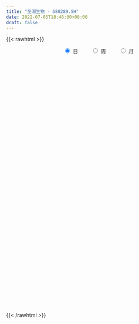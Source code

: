 ```yaml
---
title: "圣湘生物 - 688289.SH"
date: 2022-07-05T18:48:00+08:00
draft: false
---
```

{{< rawhtml >}}
    <div style="text-align: center">
        <label style="padding: 1rem;"><input style="margin-right: .5rem" type="radio" name="period" value="D" checked onclick="period_change(this)">日</label>
        <label style="padding: 1rem;"><input style="margin-right: .5rem" type="radio" name="period" value="W" onclick="period_change(this)">周</label>
        <label style="padding: 1rem;"><input style="margin-right: .5rem" type="radio" name="period" value="M" onclick="period_change(this)">月</label>
    </div>
    <div id="chart" style="height: 700px;"></div> 
    <script type="text/javascript">
        const D_v = [225724.4,94129.26,57287.73,55006.2,73003.97,42519.12,48592.56,38679.37,30842.25,28537.28,24223.31,23454.52,20430.83,22019.61,52138.78,39306.89,26513.21,45855.79,44947.56,46309.34,38623.97,20569.66,20504.85,24622.9,34333.77,58671.58,51885.46,42035.5,30113.87,21434.36,40125.89,25367.24,24656.21,18772.68,24647.01,18487.97,21815.89,27643.23,42629.71,36012.25,20951.59,15571.18,13513.9,22901.21,29696.16,24961.51,28826.15,19597.23,10762.55,13111.79,8252.48,13823.14,7868.57,12688.41,10743.99,22097.41,13078.75,12818.84,7207.18,6660.97,8065.56,7345.1,8040.58,11575.54,11087.4,15460.73,9885.08,11465.15,13437.09,27554.6,15259.23,11740.9,12793.83,14286.0,15026.55,18390.39,30363.65,18766.02,11157.02,10550.33,15987.18,13866.94,10943.31,15552.66,14548.46,29866.36,33705.39,24821.05,18268.91,23358.93,18045.84,16218.94,13799.09,18711.34,8568.02,29007.88,16095.32,28765.93,55955.96,45449.46,29794.3,20514.23,26450.7,18590.49,11933.33,22356.9,20722.18,11798.88,9165.84,10413.98,8224.73,15245.67,20736.4,15423.34,14002.84,7728.24,11692.65,10135.28,21119.36,22413.46,11172.19,9491.91,11809.82,7419.95,8372.71,9265.31,6651.4,6453.23,5013.67,7696.75,4713.85,5460.92,12169.96,8749.7,5629.7,11265.62,5075.83,3371.08,4338.66,7547.52,13379.93,5159.23,16053.15,6979.3,7047.24,5303.1,8179.82,4432.4,9102.66,11482.88,7375.82,23858.81,25699.41,17752.25,17166.9,12356.25,10021.99,16351.05,43904.64,29848.23,16067.36,19495.33,15255.82,16658.38,14515.11,8894.11,8461.68,7983.44,16612.92,9825.18,10961.41,10426.17,5701.5,8198.07,5869.0,8822.86,6431.68,7848.55,10624.72,7714.96,18732.53,11251.04,9652.94,7199.01,7584.19,10333.89,8016.14,5843.35,6014.31,9136.01,6864.42,4915.27,8266.41,6038.01,9655.11,11462.3,9045.89,6848.05,15979.57,8290.3,9357.93,8302.63,8344.32,8348.07,4580.39,5500.16,4316.45,6797.16,5197.63,4685.14,10076.55,7596.33,7452.19,7940.28,6276.71,4876.15,4068.47,5910.61,8446.93,6362.27,6695.1,13570.77,8453.06,20708.96,19817.8,22281.64,12702.97,11503.71,8940.71,5309.71,6865.25,5786.4,6689.75,5597.97,4279.93,7185.54,3137.51,8410.32,4589.04,5760.58,5603.0,5924.15,6690.17,10817.1,18951.25,14384.67,11017.72,13511.67,11858.27,9079.19,14049.79,12324.64,14203.77,17070.92,35051.43,22982.59,17086.85,20314.19,16617.48,11642.96,12949.18,10607.38,10757.4,10985.33,11396.91,13056.32,14016.19,18023.79,11485.54,12687.74,6766.16,7264.33,8034.4,13117.85,6764.24,12356.98,21080.08,10098.34,18047.94,20954.28,11616.58,14980.28,14973.18,20335.28,45387.97,22196.17,20173.58,28626.85,9574.27,14329.25,16439.52,10732.14,31388.39,19109.08,12615.57,17617.63,10382.29,9565.02,22705.31,19006.83,49993.5,42125.29,111935.41,57777.06,34912.36,26804.74,19285.81,30229.26,19749.12,23235.52,40922.8,80788.53,47322.63,105237.4,52534.7,47014.61,31628.55,62146.02,40748.68,22974.32,30099.07,26406.48,39135.02,27500.16,27772.12,33114.59,40570.47,38349.54,80486.89,44153.11,111714.64,139185.47,162632.51,167457.05,136587.81,182056.96,147080.75,142349.71,73554.26,69908.52,81558.51,35294.99,47191.02,26791.53,31361.91,26202.87,42310.05,36491.0,26800.29,22845.4,42541.19,19051.93,20731.19,33341.6,23472.8,27702.75,25715.25,23956.69,20988.06,42899.83,43469.64,44558.0,33693.46,35976.08,39878.3,38156.88,34095.19,44213.83,36250.5,45393.87,115807.73,111483.08,62996.19,59870.08,55040.23,48026.98,53808.37,47951.45,33220.79,35721.0,36533.7,28340.87,57087.28,37023.48,36590.89,23836.66,41621.2,24951.41,41064.36,28891.69,27490.25,17467.69,60049.14,35474.1,31414.59,39437.29,26784.21,51840.52,35234.32,37799.85,29513.98,34628.17,53206.8,40128.49,50405.07,65554.25,24883.79,29116.04,34494.55,24783.36,24003.97,24593.54,19543.01,13401.26,16838.27,29224.03,152890.8,113096.5,53400.71,49378.77,40529.64,34100.54,44614.01,29238.9,51701.32,66389.9,44135.63,44384.48,42876.74,110704.33,69862.49,44558.68,50946.23,42118.98,50581.34,47089.29,39296.36,44532.6,29446.65,34933.53,37653.64,48065.9,37771.67,33134.05,30359.24,91666.55,40041.77]
const D_histogram = [0.0,-0.6286039886,-0.9454577804,-1.3378798932,-0.9410090142,-0.7349790433,-1.0744190668,-1.5070390534,-1.7977267121,-1.8046196516,-1.5653434628,-1.262435362,-0.883506008,-0.7632342597,-0.1848744373,0.2524866816,0.5792462374,1.158381529,1.6195563285,1.7121711007,1.4986518138,1.3614070011,1.2154344485,1.2073577494,1.3663460443,2.0755333055,2.7430519068,3.0196534454,2.8332950273,2.6217262626,1.7689529623,1.1861137605,0.7301145927,0.3611783893,-0.03677965,-0.2111734507,-0.2524107922,-0.5744027868,-0.2692205614,-0.3106527181,-0.6072993766,-0.6921484637,-0.7862784405,-0.9643764556,-1.4560712336,-1.3111256894,-1.6326565742,-1.9700806809,-1.9666268407,-1.7356433735,-1.5776088042,-1.3346924871,-1.0967674001,-1.0129804279,-0.7464518067,-0.3291533918,-0.250104588,-0.3630253818,-0.3757329237,-0.3304879854,-0.3462646165,-0.2997547619,-0.236381519,-0.1996835382,-0.2890255964,-0.5400932792,-0.5462832338,-0.4708093083,-0.1504750385,0.310074346,0.6122110724,0.8067584275,0.9684204839,1.0368857202,0.8539989069,0.9813356473,1.248892095,1.333469008,1.1006029351,1.0007476783,0.9814711058,0.7396099822,0.6902330622,0.7293315657,0.7314662956,1.1177250076,1.4775276962,1.3237158071,1.3559094992,1.4297104173,1.2888899237,0.7250702124,0.3592630328,0.2067612624,-0.0310743724,-0.1522274288,-0.3645794441,-0.1428597509,0.8405990343,1.3884067637,1.1973152909,1.1789885088,1.1140584615,0.9161219976,0.670549413,-0.0970569336,-1.0205773125,-1.5788209116,-1.8273903498,-2.0261252997,-2.0924351478,-1.7088430822,-1.7767854853,-1.9765398956,-1.9644137604,-2.0236889637,-1.9355643938,-1.6671922184,-1.3076001599,-1.1696321454,-1.2083256564,-1.1398137956,-1.3018534601,-1.2006290875,-1.2247834529,-1.4345077763,-1.4322972193,-1.2481526532,-1.1220714942,-1.1596033998,-1.0863905887,-0.9189617251,-0.5804616085,-0.3572901447,-0.0883774458,0.2738052816,0.3934016839,0.4239830245,0.523837309,0.7659812203,0.6016849177,0.5396018828,0.2219677518,0.0698198107,-0.0333291901,-0.0964543395,0.0215598658,0.0605254921,-0.1673011188,-0.0465022075,0.0351403412,0.6475614228,1.2208505391,1.4610848619,1.6189566947,1.6238947528,1.4524356415,1.4466788716,1.9049081319,1.8138313573,1.6350093402,1.1209347997,0.8557225628,0.789077374,0.2972007327,-0.0225566776,-0.1825197503,-0.1212062117,0.0656504905,0.1744696207,0.2052998235,-0.0126707704,-0.1421951526,-0.160029588,-0.2590834948,-0.5079220882,-0.5830845085,-0.5938987403,-0.445673934,-0.4061847656,0.0056249348,0.2405477937,0.3332309832,0.2717925694,0.2752609363,0.4321978647,0.4450940117,0.4157954686,0.3944616692,0.2730401664,0.2197110535,0.0958457941,-0.0914824514,-0.1451862844,0.0143682024,0.1179498496,0.1003397961,0.0374578879,0.2404200047,0.2848375248,0.3315656896,0.2099727465,-0.0259031364,-0.3803357371,-0.5611633505,-0.6938962177,-0.6877508913,-0.71073853,-0.6974688722,-0.6452635488,-0.6898973156,-0.6892074947,-0.7772759,-0.9222461012,-1.1148776886,-1.0439456908,-0.9138171217,-0.8610904507,-0.9770182413,-1.0671833413,-1.1487200184,-0.7342182228,-0.4060269527,0.1089728261,0.4955586384,0.952569811,1.1519015474,1.0624164713,0.8056632855,0.7218125038,0.5410384551,0.3307324776,0.1000618838,-0.1200216051,-0.2265702889,-0.3885964397,-0.4203003237,-0.2292164859,-0.1275208833,-0.1239067456,-0.1587008615,-0.0488187476,-0.1110904952,-0.32752514,-0.6993313513,-0.9636419651,-1.0570942873,-1.1101761757,-1.0554223285,-0.9131222453,-0.8042912555,-0.7062701169,-0.6619490925,-0.5614798423,-0.7106027306,-0.8101698559,-0.8696958448,-0.8326517913,-0.7351236347,-0.6216294283,-0.4535211446,-0.2864022584,-0.1420512729,-0.0434648323,0.0188155726,0.168627773,0.2476409659,0.4383927991,0.5535262647,0.6873568309,0.7458284063,0.7561304158,0.6880285339,0.7355215117,0.7115403616,0.7476951453,0.8345351178,0.8969114377,0.9782072534,0.830659423,0.6993188589,0.5751315991,0.5550772945,0.5490235241,0.7620474976,0.8314470395,0.8646429229,0.6487125286,0.5111136675,0.4095144229,0.387202159,0.3746674439,0.503357702,0.5161132227,0.5073267651,0.3873396641,0.3383546981,0.3120566533,0.3593579285,0.3882262141,0.4414334878,0.377827134,0.3749418548,0.3768650429,0.2774577016,0.1682566634,0.0544290738,-0.0819824386,-0.1945788662,-0.2074067581,-0.1240094749,0.0219924694,0.1599630626,0.4314449759,0.4357134056,0.4576283417,0.4488449699,0.4279160435,0.3222769672,0.2353549976,0.131637711,0.0723082254,0.0718252702,0.0921333773,0.0961185722,0.1213537297,0.145544961,0.1036643449,0.1927235166,0.1838849267,0.3300720193,0.4175917332,0.6810565768,1.0273115349,1.0756658796,1.4881672682,1.3629700537,0.6368143207,0.1379433169,-0.3770658286,-0.948361499,-1.2637269869,-1.6194390653,-1.7272981421,-1.7531797093,-1.6814834511,-1.7010775142,-1.5330319132,-1.290344966,-1.1204217443,-1.1058440197,-1.0075499541,-0.8768712042,-0.6484214044,-0.5051200611,-0.3168879745,-0.0968758208,-0.007379645,0.1047651318,0.0756546841,0.1463475388,0.2315215899,0.2288820895,0.2199590557,0.1745170454,0.1566714583,0.0616128646,-0.1580470783,-0.314379717,-0.2293789334,0.0693222538,0.2774665439,0.2271312172,0.1209296492,0.1081719332,0.2169465588,0.3044394316,0.2361049368,0.2314127494,0.2025111992,0.0956715287,0.0442817905,0.1285192057,0.205626108,0.2265279369,0.218247623,0.2956359366,0.2688266557,0.1424013026,0.0013228714,-0.0081683586,-0.050815265,0.1165751691,0.1359854629,0.2629810313,0.2076451385,0.1368196242,0.1043588307,0.1471858724,0.0629518243,0.0284331757,0.104677446,-0.0972286951,-0.0440243933,0.1753239478,0.3905452804,0.4927282921,0.5092851482,0.4701444871,0.4583389224,0.4472862706,0.3730859852,0.2623453496,0.1581599117,0.0593551792,0.0953261679,0.5614753091,0.6193192341,0.6012345802,0.6225672558,0.5294988984,0.4271104025,0.3953880877,-0.6417190136,-1.276103913,-1.5753194401,-1.7204862972,-1.7033221953,-1.6541818847,-1.488716988,-1.3513494463,-1.1744488598,-0.9934062273,-0.8144411142,-0.6334545182,-0.4700937442,-0.3476088791,-0.2333984711,-0.0947297533,0.0298794419,0.1205689569,0.1811403185,0.2128643322,0.24924809,0.2739517455,0.383227107,0.4310566766]
const D_fast = [0.0,-0.7857549858,-1.3389732226,-2.0658653088,-1.9042466833,-1.8819614733,-2.4900062634,-3.2993860133,-4.0395053501,-4.4975532025,-4.6496128794,-4.6623136191,-4.5042607671,-4.5747975837,-4.0426563707,-3.5421735813,-3.0706024662,-2.2018717924,-1.3358079107,-0.8151503634,-0.6540066968,-0.4508997592,-0.2930136998,0.0007490386,0.5013238445,1.7293944321,3.0826760101,4.1141909101,4.6361562487,5.0800190497,4.66948399,4.3831732283,4.1097027087,3.8310611026,3.4239081508,3.1967209874,3.0923809479,2.6267882565,2.8646653416,2.7455700054,2.2970985027,2.0392122997,1.7485127127,1.3293205838,0.4736079974,0.2907721193,-0.4389229091,-1.268867186,-1.757070056,-1.9599974322,-2.1963650639,-2.2871218686,-2.3233886317,-2.4928467664,-2.4129310969,-2.07792103,-2.0613983732,-2.2650755124,-2.3717162852,-2.4090933433,-2.5114361285,-2.5398649644,-2.5355871012,-2.5488100049,-2.7104084622,-3.0964994648,-3.2392602279,-3.2814886295,-2.9987731193,-2.4607051483,-2.0055156538,-1.6092786919,-1.2055115144,-0.8778248482,-0.8472119347,-0.4745412825,0.105238189,0.5231823539,0.5654670148,0.7157986777,0.9418898816,0.8849312535,1.008112599,1.229543994,1.4145452977,2.0802352617,2.8094198744,2.986536937,3.3577080039,3.7889365263,3.9703385137,3.5877863555,3.311794934,3.2109834792,2.9653792513,2.8061693378,2.5026724614,2.6886772169,3.8822857607,4.777195181,4.8854325309,5.161852876,5.3754374441,5.4065314796,5.3285962483,4.5367256683,3.3580609612,2.4051121342,1.6996951086,0.9944288338,0.4050101987,0.3613914938,-0.1507472807,-0.8446366649,-1.3236139697,-1.888811414,-2.2845779426,-2.4330038218,-2.4003118032,-2.5547518251,-2.8955267502,-3.1119683383,-3.5994713678,-3.7984042671,-4.1287544956,-4.6971057631,-5.052969511,-5.1808631082,-5.3352998227,-5.6627325783,-5.8611174143,-5.9234289821,-5.7300442675,-5.59619534,-5.3493770025,-4.9187429547,-4.7007961313,-4.5642190347,-4.3334054229,-3.8997662066,-3.9136412798,-3.8408238439,-4.1029660369,-4.2376590254,-4.3491403237,-4.436379058,-4.3129748863,-4.2588778869,-4.5285297775,-4.4193564181,-4.3289287841,-3.5546173468,-2.6761155957,-2.0706100574,-1.507999051,-1.0970873046,-0.9054375056,-0.5495245575,0.3849317357,0.7473128004,0.9772431184,0.7434022778,0.6921206816,0.8227448363,0.4051683782,0.0797717985,-0.1258212119,-0.0948092261,0.1084600987,0.2608966341,0.3430517927,0.1219135063,-0.043159664,-0.1010014965,-0.264826277,-0.6406453924,-0.8615789399,-1.0208678567,-0.9840615339,-1.046118557,-0.6329026228,-0.3378428155,-0.1618518802,-0.1553421516,-0.0830585506,0.1819278439,0.3060974939,0.3807478179,0.4580294357,0.4048679747,0.4064666251,0.3065628142,0.0963639559,0.0063635517,0.1695100892,0.3025791987,0.3100540943,0.2565366581,0.5196037761,0.6352306773,0.7648502646,0.695750508,0.4533988411,0.0038823062,-0.3172361449,-0.6234430665,-0.789235463,-0.9899077342,-1.1510052944,-1.2601158582,-1.4772239539,-1.6488360066,-1.9312233869,-2.3067551135,-2.778106123,-2.9681605479,-3.0664862592,-3.229032201,-3.5892145519,-3.9461754872,-4.3148921689,-4.083944929,-3.8572603971,-3.3150174117,-2.8045419399,-2.1093883145,-1.6220811913,-1.4459621495,-1.501299514,-1.4046971698,-1.4502116047,-1.5778344627,-1.7834895856,-2.0335784757,-2.1967697318,-2.4559449925,-2.5927239575,-2.4589442411,-2.3891288594,-2.4164914081,-2.4909607393,-2.3932833124,-2.4833276837,-2.7816436135,-3.3282826627,-3.8335037677,-4.1912296618,-4.521855594,-4.7309573291,-4.8169378072,-4.9091796312,-4.9877260218,-5.1088922706,-5.148792981,-5.475566552,-5.7776761412,-6.0546260913,-6.2257449856,-6.3119977377,-6.3539108883,-6.2991828908,-6.2036645693,-6.094826402,-6.0071061695,-5.9401218714,-5.7481527277,-5.6072292934,-5.3068792604,-5.0533642286,-4.7476944547,-4.5027657777,-4.3034311643,-4.1995259127,-3.9681525569,-3.8142486166,-3.5911700466,-3.2956962947,-3.0090921154,-2.6832444863,-2.6231274609,-2.5796383104,-2.5600426704,-2.4413276513,-2.3101255407,-1.9065896929,-1.6293283911,-1.3799717769,-1.4337240391,-1.4435444833,-1.4427651222,-1.3682768464,-1.2871447004,-1.0326150168,-0.8908311905,-0.7727859568,-0.7959381418,-0.7603344332,-0.7086183147,-0.5714775573,-0.4455527183,-0.2819870726,-0.2511366429,-0.1602864584,-0.0641470095,-0.0941899255,-0.1613267979,-0.261547119,-0.418454241,-0.5796953851,-0.6443749666,-0.5919800522,-0.4404799904,-0.2625186316,0.1168245257,0.2300213067,0.3663433282,0.4697711989,0.5558212834,0.5307514489,0.5026682287,0.4318603698,0.3906079406,0.4080813029,0.4514227543,0.4794375923,0.5350111822,0.5955886537,0.5796241239,0.7168641747,0.7539968165,0.982701914,1.1746195611,1.608348549,2.2114313907,2.5287022053,3.313245411,3.5287907099,2.961838557,2.4974533825,1.8881777799,1.0797917348,0.4484945002,-0.3120773446,-0.851760957,-1.3159374515,-1.664612056,-2.1094754976,-2.324687875,-2.4045871693,-2.5147693836,-2.776652664,-2.9302460869,-3.0187851381,-2.9524406894,-2.9354193614,-2.8264092684,-2.6306160699,-2.5429648054,-2.4046287456,-2.4148255222,-2.3075457828,-2.1644913342,-2.1099103123,-2.0638435821,-2.0656563311,-2.0443340537,-2.1239894312,-2.3831611437,-2.6180887116,-2.5904326614,-2.2744009107,-1.9968899846,-1.990442507,-2.0664116627,-2.0521263954,-1.8891151301,-1.7255123995,-1.7348206601,-1.6816596601,-1.6599334105,-1.7428551988,-1.7831744894,-1.6668072728,-1.5382938435,-1.4607600304,-1.4144784385,-1.2631811407,-1.2227837577,-1.3136087851,-1.4543564986,-1.4658898182,-1.5212405408,-1.3247063144,-1.2712996549,-1.0785588287,-1.0819834369,-1.1186040451,-1.1249751309,-1.0453516211,-1.1138477132,-1.1412580678,-1.038844436,-1.2650577508,-1.2228595474,-0.9596802193,-0.6468225667,-0.4214574819,-0.2775793388,-0.1991838781,-0.0964047122,0.0043642036,0.0234354146,-0.0217188836,-0.0863643436,-0.1703302813,-0.1105277506,0.4959902179,0.7086639514,0.8408879426,1.0178624321,1.0571687992,1.061557904,1.1286826111,-0.0688542435,-1.0222651212,-1.7153105083,-2.2905989397,-2.6992653866,-3.0636705472,-3.2703848975,-3.4708547173,-3.5875663458,-3.6548752701,-3.6795204356,-3.6568974692,-3.6110601312,-3.5754774859,-3.5196166957,-3.4046304161,-3.2725513605,-3.1517196063,-3.0458631651,-2.9609230683,-2.862227288,-2.7690356961,-2.5639535578,-2.4083598192]
const D_slow = [0.0,-0.1571509972,-0.3935154422,-0.7279854156,-0.9632376691,-1.1469824299,-1.4155871966,-1.79234696,-2.241778638,-2.6929335509,-3.0842694166,-3.3998782571,-3.6207547591,-3.811563324,-3.8577819333,-3.7946602629,-3.6498487036,-3.3602533213,-2.9553642392,-2.5273214641,-2.1526585106,-1.8123067603,-1.5084481482,-1.2066087109,-0.8650221998,-0.3461388734,0.3396241033,1.0945374647,1.8028612215,2.4582927871,2.9005310277,3.1970594678,3.379588116,3.4698827133,3.4606878008,3.4078944381,3.3447917401,3.2011910434,3.133885903,3.0562227235,2.9043978793,2.7313607634,2.5347911533,2.2936970394,1.929679231,1.6018978086,1.1937336651,0.7012134949,0.2095567847,-0.2243540587,-0.6187562597,-0.9524293815,-1.2266212315,-1.4798663385,-1.6664792902,-1.7487676381,-1.8112937852,-1.9020501306,-1.9959833615,-2.0786053579,-2.165171512,-2.2401102025,-2.2992055822,-2.3491264668,-2.4213828659,-2.5564061857,-2.6929769941,-2.8106793212,-2.8482980808,-2.7707794943,-2.6177267262,-2.4160371193,-2.1739319984,-1.9147105683,-1.7012108416,-1.4558769298,-1.143653906,-0.810286654,-0.5351359203,-0.2849490007,-0.0395812242,0.1453212713,0.3178795369,0.5002124283,0.6830790022,0.9625102541,1.3318921781,1.6628211299,2.0017985047,2.359226109,2.6814485899,2.8627161431,2.9525319012,3.0042222168,2.9964536237,2.9583967665,2.8672519055,2.8315369678,3.0416867264,3.3887884173,3.68811724,3.9828643672,4.2613789826,4.490409482,4.6580468353,4.6337826019,4.3786382737,3.9839330458,3.5270854584,3.0205541335,2.4974453465,2.070234576,1.6260382046,1.1319032307,0.6407997906,0.1348775497,-0.3490135488,-0.7658116034,-1.0927116433,-1.3851196797,-1.6872010938,-1.9721545427,-2.2976179077,-2.5977751796,-2.9039710428,-3.2625979868,-3.6206722917,-3.932710455,-4.2132283285,-4.5031291785,-4.7747268256,-5.0044672569,-5.149582659,-5.2389051952,-5.2609995567,-5.1925482363,-5.0941978153,-4.9882020592,-4.8572427319,-4.6657474268,-4.5153261974,-4.3804257267,-4.3249337888,-4.3074788361,-4.3158111336,-4.3399247185,-4.334534752,-4.319403379,-4.3612286587,-4.3728542106,-4.3640691253,-4.2021787696,-3.8969661348,-3.5316949193,-3.1269557457,-2.7209820575,-2.3578731471,-1.9962034292,-1.5199763962,-1.0665185569,-0.6577662218,-0.3775325219,-0.1636018812,0.0336674623,0.1079676455,0.1023284761,0.0566985385,0.0263969856,0.0428096082,0.0864270134,0.1377519692,0.1345842767,0.0990354885,0.0590280915,-0.0057427822,-0.1327233042,-0.2784944314,-0.4269691164,-0.5383875999,-0.6399337913,-0.6385275576,-0.5783906092,-0.4950828634,-0.427134721,-0.358319487,-0.2502700208,-0.1389965179,-0.0350476507,0.0635677666,0.1318278082,0.1867555716,0.2107170201,0.1878464072,0.1515498361,0.1551418868,0.1846293492,0.2097142982,0.2190787702,0.2791837713,0.3503931525,0.4332845749,0.4857777616,0.4793019775,0.3842180432,0.2439272056,0.0704531512,-0.1014845717,-0.2791692042,-0.4535364222,-0.6148523094,-0.7873266383,-0.959628512,-1.153947487,-1.3845090123,-1.6632284344,-1.9242148571,-2.1526691375,-2.3679417502,-2.6121963106,-2.8789921459,-3.1661721505,-3.3497267062,-3.4512334444,-3.4239902378,-3.3001005783,-3.0619581255,-2.7739827387,-2.5083786208,-2.3069627995,-2.1265096735,-1.9912500597,-1.9085669403,-1.8835514694,-1.9135568707,-1.9701994429,-2.0673485528,-2.1724236337,-2.2297277552,-2.261607976,-2.2925846625,-2.3322598778,-2.3444645647,-2.3722371885,-2.4541184735,-2.6289513114,-2.8698618026,-3.1341353745,-3.4116794184,-3.6755350005,-3.9038155618,-4.1048883757,-4.2814559049,-4.4469431781,-4.5873131387,-4.7649638213,-4.9675062853,-5.1849302465,-5.3930931943,-5.576874103,-5.73228146,-5.8456617462,-5.9172623108,-5.952775129,-5.9636413371,-5.958937444,-5.9167805007,-5.8548702593,-5.7452720595,-5.6068904933,-5.4350512856,-5.248594184,-5.0595615801,-4.8875544466,-4.7036740687,-4.5257889783,-4.3388651919,-4.1302314125,-3.9060035531,-3.6614517397,-3.453786884,-3.2789571692,-3.1351742695,-2.9964049458,-2.8591490648,-2.6686371904,-2.4607754305,-2.2446146998,-2.0824365677,-1.9546581508,-1.8522795451,-1.7554790053,-1.6618121444,-1.5359727188,-1.4069444132,-1.2801127219,-1.1832778059,-1.0986891313,-1.020674968,-0.9308354859,-0.8337789324,-0.7234205604,-0.6289637769,-0.5352283132,-0.4410120525,-0.3716476271,-0.3295834613,-0.3159761928,-0.3364718024,-0.385116519,-0.4369682085,-0.4679705772,-0.4624724599,-0.4224816942,-0.3146204503,-0.2056920989,-0.0912850134,0.020926229,0.1279052399,0.2084744817,0.2673132311,0.3002226588,0.3182997152,0.3362560327,0.359289377,0.3833190201,0.4136574525,0.4500436927,0.475959779,0.5241406581,0.5701118898,0.6526298946,0.7570278279,0.9272919721,1.1841198559,1.4530363257,1.8250781428,2.1658206562,2.3250242364,2.3595100656,2.2652436085,2.0281532337,1.712221487,1.3073617207,0.8755371851,0.4372422578,0.0168713951,-0.4083979835,-0.7916559618,-1.1142422033,-1.3943476394,-1.6708086443,-1.9226961328,-2.1419139339,-2.304019285,-2.4302993003,-2.5095212939,-2.5337402491,-2.5355851603,-2.5093938774,-2.4904802064,-2.4538933217,-2.3960129242,-2.3387924018,-2.2838026379,-2.2401733765,-2.2010055119,-2.1856022958,-2.2251140653,-2.3037089946,-2.361053728,-2.3437231645,-2.2743565285,-2.2175737242,-2.1873413119,-2.1602983286,-2.1060616889,-2.029951831,-1.9709255968,-1.9130724095,-1.8624446097,-1.8385267275,-1.8274562799,-1.7953264785,-1.7439199515,-1.6872879673,-1.6327260615,-1.5588170774,-1.4916104134,-1.4560100878,-1.4556793699,-1.4577214596,-1.4704252758,-1.4412814835,-1.4072851178,-1.34153986,-1.2896285754,-1.2554236693,-1.2293339616,-1.1925374935,-1.1767995374,-1.1696912435,-1.143521882,-1.1678290558,-1.1788351541,-1.1350041671,-1.0373678471,-0.914185774,-0.786864487,-0.6693283652,-0.5547436346,-0.442922067,-0.3496505707,-0.2840642332,-0.2445242553,-0.2296854605,-0.2058539185,-0.0654850912,0.0893447173,0.2396533624,0.3952951763,0.5276699009,0.6344475015,0.7332945234,0.57286477,0.2538387918,-0.1399910682,-0.5701126425,-0.9959431913,-1.4094886625,-1.7816679095,-2.1195052711,-2.413117486,-2.6614690428,-2.8650793214,-3.023442951,-3.140966387,-3.2278686068,-3.2862182246,-3.3099006629,-3.3024308024,-3.2722885632,-3.2270034836,-3.1737874005,-3.111475378,-3.0429874416,-2.9471806649,-2.8394164957]
const D_data = [['2020-08-28', 151.0, 116.06, 113.56, 155.55],['2020-08-31', 116.8, 106.21, 105.86, 118.0],['2020-09-01', 107.99, 106.88, 106.22, 112.41],['2020-09-02', 106.88, 103.01, 101.55, 107.47],['2020-09-03', 102.99, 111.88, 102.0, 115.26],['2020-09-04', 108.27, 110.3, 108.2, 114.87],['2020-09-07', 110.2, 102.19, 101.8, 110.48],['2020-09-08', 103.0, 97.66, 97.5, 103.49],['2020-09-09', 97.47, 95.86, 95.7, 99.72],['2020-09-10', 97.0, 96.81, 95.22, 100.98],['2020-09-11', 96.18, 98.76, 95.52, 99.65],['2020-09-14', 99.6, 99.43, 98.6, 102.48],['2020-09-15', 100.3, 100.87, 98.3, 101.52],['2020-09-16', 101.7, 97.79, 97.58, 101.7],['2020-09-17', 97.0, 104.5, 95.0, 106.7],['2020-09-18', 103.91, 104.97, 102.58, 108.25],['2020-09-21', 104.0, 105.46, 102.25, 106.87],['2020-09-22', 107.0, 111.28, 106.53, 114.02],['2020-09-23', 110.94, 113.29, 108.55, 116.0],['2020-09-24', 112.0, 111.12, 110.94, 118.0],['2020-09-25', 111.6, 107.91, 106.75, 115.29],['2020-09-28', 109.89, 108.78, 106.52, 110.68],['2020-09-29', 109.65, 108.7, 106.31, 110.25],['2020-09-30', 107.5, 110.79, 107.49, 112.41],['2020-10-09', 112.5, 114.18, 110.91, 114.88],['2020-10-12', 125.0, 124.73, 123.17, 130.0],['2020-10-13', 124.5, 129.88, 123.01, 133.44],['2020-10-14', 129.0, 129.96, 128.0, 134.99],['2020-10-15', 130.25, 126.96, 126.05, 131.98],['2020-10-16', 126.96, 128.06, 126.11, 129.77],['2020-10-19', 128.18, 119.28, 119.01, 128.99],['2020-10-20', 119.8, 120.39, 116.4, 120.79],['2020-10-21', 120.0, 120.4, 119.5, 125.87],['2020-10-22', 120.0, 120.18, 116.66, 121.96],['2020-10-23', 121.33, 118.36, 117.6, 124.39],['2020-10-26', 118.32, 120.0, 117.7, 121.53],['2020-10-27', 119.12, 121.38, 117.76, 122.19],['2020-10-28', 120.5, 117.01, 115.32, 122.28],['2020-10-29', 115.2, 124.94, 115.1, 125.1],['2020-10-30', 129.0, 121.52, 120.73, 129.0],['2020-11-02', 122.09, 117.46, 116.3, 123.18],['2020-11-03', 118.45, 118.96, 116.49, 119.2],['2020-11-04', 121.7, 118.14, 117.5, 121.7],['2020-11-05', 118.9, 115.99, 115.0, 119.9],['2020-11-06', 115.56, 109.57, 109.0, 115.99],['2020-11-09', 110.89, 115.75, 110.5, 116.49],['2020-11-10', 113.66, 108.44, 107.15, 113.66],['2020-11-11', 107.64, 105.14, 105.0, 109.4],['2020-11-12', 106.0, 106.99, 104.01, 106.99],['2020-11-13', 107.0, 108.99, 106.11, 110.19],['2020-11-16', 109.9, 107.74, 106.9, 109.92],['2020-11-17', 109.7, 108.61, 108.12, 110.5],['2020-11-18', 108.5, 108.72, 108.18, 109.3],['2020-11-19', 108.72, 106.62, 105.7, 109.24],['2020-11-20', 106.86, 108.93, 106.02, 108.97],['2020-11-23', 110.99, 112.0, 110.08, 113.18],['2020-11-24', 111.3, 108.62, 108.0, 111.88],['2020-11-25', 108.26, 105.61, 104.92, 108.77],['2020-11-26', 105.01, 105.95, 105.01, 106.88],['2020-11-27', 105.9, 106.19, 105.05, 106.74],['2020-11-30', 106.2, 104.93, 104.46, 106.88],['2020-12-01', 104.25, 105.22, 104.0, 105.74],['2020-12-02', 105.15, 105.19, 104.68, 105.66],['2020-12-03', 104.5, 104.62, 102.5, 106.27],['2020-12-04', 104.64, 102.36, 102.18, 104.95],['2020-12-07', 101.0, 98.72, 98.25, 101.0],['2020-12-08', 99.86, 100.28, 98.75, 101.76],['2020-12-09', 100.44, 100.69, 100.44, 102.96],['2020-12-10', 101.0, 104.18, 100.07, 104.7],['2020-12-11', 105.0, 107.72, 105.0, 110.3],['2020-12-14', 109.0, 107.79, 106.66, 110.58],['2020-12-15', 107.51, 108.0, 107.05, 108.98],['2020-12-16', 108.99, 108.94, 108.01, 109.96],['2020-12-17', 109.11, 108.91, 108.11, 110.56],['2020-12-18', 109.0, 105.95, 105.92, 109.13],['2020-12-21', 105.5, 110.2, 105.49, 111.18],['2020-12-22', 111.0, 113.74, 110.52, 116.5],['2020-12-23', 113.74, 113.3, 109.41, 113.75],['2020-12-24', 112.34, 109.8, 109.4, 112.38],['2020-12-25', 109.7, 111.35, 108.0, 112.29],['2020-12-28', 112.5, 112.81, 112.5, 115.28],['2020-12-29', 112.7, 110.01, 108.58, 112.81],['2020-12-30', 111.01, 112.24, 109.5, 112.59],['2020-12-31', 112.18, 113.95, 110.23, 114.22],['2021-01-04', 115.0, 114.27, 113.0, 115.85],['2021-01-05', 114.26, 121.0, 114.26, 121.36],['2021-01-06', 124.86, 123.9, 121.5, 129.19],['2021-01-07', 123.0, 119.36, 116.95, 124.0],['2021-01-08', 118.65, 122.7, 116.2, 123.33],['2021-01-11', 124.28, 124.94, 124.0, 129.3],['2021-01-12', 125.35, 123.52, 120.75, 127.0],['2021-01-13', 123.52, 117.51, 117.38, 123.52],['2021-01-14', 117.88, 118.32, 116.82, 121.2],['2021-01-15', 118.31, 120.24, 114.98, 120.49],['2021-01-18', 120.5, 118.61, 117.95, 120.5],['2021-01-19', 122.5, 119.45, 119.0, 125.55],['2021-01-20', 122.32, 117.61, 117.45, 122.4],['2021-01-21', 122.98, 123.28, 121.52, 126.73],['2021-01-22', 124.3, 136.8, 124.25, 140.9],['2021-01-25', 143.62, 136.85, 135.47, 143.63],['2021-01-26', 136.84, 130.1, 128.55, 137.99],['2021-01-27', 130.78, 133.2, 130.2, 133.99],['2021-01-28', 133.2, 133.9, 129.8, 134.96],['2021-01-29', 134.66, 132.96, 130.12, 135.49],['2021-02-01', 133.67, 132.45, 130.5, 134.92],['2021-02-02', 132.35, 124.05, 124.05, 132.35],['2021-02-03', 123.47, 117.7, 116.83, 124.58],['2021-02-04', 115.98, 117.81, 115.5, 120.16],['2021-02-05', 118.61, 118.67, 117.5, 121.86],['2021-02-08', 118.67, 117.0, 114.02, 119.74],['2021-02-09', 116.0, 116.68, 115.6, 117.94],['2021-02-10', 116.98, 121.98, 116.81, 123.33],['2021-02-18', 124.01, 116.04, 115.11, 124.01],['2021-02-19', 116.04, 112.35, 109.07, 116.04],['2021-02-22', 111.2, 113.04, 110.07, 113.8],['2021-02-23', 112.2, 110.47, 110.2, 113.18],['2021-02-24', 110.07, 110.79, 109.36, 111.27],['2021-02-25', 110.31, 112.49, 110.0, 113.58],['2021-02-26', 115.0, 114.01, 113.75, 118.98],['2021-03-01', 112.05, 111.41, 107.15, 113.5],['2021-03-02', 112.3, 108.29, 107.66, 112.3],['2021-03-03', 108.64, 108.51, 107.03, 109.5],['2021-03-04', 108.54, 104.08, 103.67, 108.55],['2021-03-05', 103.9, 105.86, 103.68, 106.68],['2021-03-08', 106.65, 103.13, 103.01, 107.18],['2021-03-09', 103.3, 98.66, 97.5, 103.3],['2021-03-10', 99.4, 99.11, 98.07, 100.59],['2021-03-11', 99.99, 100.28, 99.33, 101.49],['2021-03-12', 101.47, 98.86, 98.3, 101.47],['2021-03-15', 98.24, 95.51, 95.01, 98.99],['2021-03-16', 95.9, 95.43, 94.25, 96.47],['2021-03-17', 95.57, 95.76, 94.4, 96.56],['2021-03-18', 95.7, 97.95, 95.06, 100.96],['2021-03-19', 97.0, 96.91, 95.36, 99.68],['2021-03-22', 97.42, 97.89, 97.03, 98.62],['2021-03-23', 98.98, 100.1, 98.18, 101.79],['2021-03-24', 100.1, 97.9, 97.55, 100.1],['2021-03-25', 98.32, 96.8, 96.51, 98.32],['2021-03-26', 97.97, 97.7, 96.11, 97.97],['2021-03-29', 97.63, 100.25, 97.2, 100.29],['2021-03-30', 98.0, 95.26, 95.01, 98.0],['2021-03-31', 95.95, 95.75, 95.08, 97.53],['2021-04-01', 96.0, 91.2, 88.88, 96.06],['2021-04-02', 91.21, 91.5, 90.0, 92.33],['2021-04-06', 92.5, 90.82, 90.33, 92.8],['2021-04-07', 90.82, 90.2, 89.57, 90.82],['2021-04-08', 90.94, 91.97, 90.2, 92.98],['2021-04-09', 92.06, 90.82, 90.55, 92.42],['2021-04-12', 90.8, 86.3, 86.3, 90.8],['2021-04-13', 88.28, 89.67, 87.83, 90.65],['2021-04-14', 91.0, 89.1, 87.99, 91.0],['2021-04-15', 89.59, 97.3, 89.12, 99.87],['2021-04-16', 97.02, 100.2, 95.21, 102.99],['2021-04-19', 100.0, 98.78, 97.0, 100.19],['2021-04-20', 99.0, 99.59, 97.71, 103.3],['2021-04-21', 98.22, 99.0, 97.2, 101.6],['2021-04-22', 98.91, 97.21, 96.4, 98.91],['2021-04-23', 96.82, 99.66, 96.82, 101.57],['2021-04-26', 102.0, 107.8, 101.9, 111.65],['2021-04-27', 107.99, 103.22, 102.11, 107.99],['2021-04-28', 103.3, 102.65, 100.03, 103.5],['2021-04-29', 102.9, 97.6, 96.9, 102.9],['2021-04-30', 99.36, 99.36, 97.62, 102.09],['2021-05-06', 100.04, 101.6, 98.71, 102.93],['2021-05-07', 101.15, 95.2, 95.17, 101.15],['2021-05-10', 94.7, 95.28, 94.0, 97.68],['2021-05-11', 95.2, 95.91, 92.0, 96.4],['2021-05-12', 95.05, 98.3, 94.03, 98.8],['2021-05-13', 99.91, 100.53, 99.91, 104.79],['2021-05-14', 102.18, 100.46, 98.91, 102.18],['2021-05-17', 100.53, 100.03, 99.6, 102.8],['2021-05-18', 100.55, 96.5, 95.8, 101.12],['2021-05-19', 96.47, 96.62, 95.38, 97.6],['2021-05-20', 96.6, 97.51, 95.04, 98.35],['2021-05-21', 97.3, 96.01, 95.8, 98.05],['2021-05-24', 95.8, 92.87, 92.0, 95.8],['2021-05-25', 93.52, 93.7, 93.52, 95.85],['2021-05-26', 94.98, 93.75, 92.51, 95.08],['2021-05-27', 93.99, 95.63, 93.18, 95.88],['2021-05-28', 95.8, 94.35, 94.11, 95.8],['2021-05-31', 95.85, 99.99, 95.81, 100.48],['2021-06-01', 101.0, 99.54, 98.84, 101.84],['2021-06-02', 99.7, 98.8, 97.65, 99.7],['2021-06-03', 98.7, 97.13, 96.81, 98.7],['2021-06-04', 96.66, 97.95, 96.66, 99.5],['2021-06-07', 98.79, 100.55, 98.0, 100.88],['2021-06-08', 100.73, 99.53, 99.23, 101.25],['2021-06-09', 99.64, 99.29, 98.01, 99.86],['2021-06-10', 99.6, 99.58, 98.38, 99.7],['2021-06-11', 99.44, 98.22, 98.0, 100.49],['2021-06-15', 98.5, 98.82, 96.95, 99.3],['2021-06-16', 99.26, 97.61, 97.11, 99.57],['2021-06-17', 97.6, 96.0, 94.42, 97.6],['2021-06-18', 95.84, 96.95, 94.89, 97.9],['2021-06-21', 96.61, 99.88, 95.83, 100.5],['2021-06-22', 100.64, 99.97, 99.66, 103.84],['2021-06-23', 99.97, 98.8, 97.4, 99.97],['2021-06-24', 98.8, 98.1, 96.8, 99.8],['2021-06-25', 100.0, 101.96, 98.52, 102.54],['2021-06-28', 102.58, 100.9, 100.41, 103.73],['2021-06-29', 101.5, 101.48, 99.38, 103.0],['2021-06-30', 101.4, 99.45, 99.29, 101.4],['2021-07-01', 95.42, 97.19, 95.42, 99.98],['2021-07-02', 96.86, 94.0, 93.58, 97.01],['2021-07-05', 93.06, 94.39, 93.06, 95.19],['2021-07-06', 94.27, 93.66, 92.92, 95.18],['2021-07-07', 93.37, 94.5, 93.37, 95.11],['2021-07-08', 94.88, 93.5, 93.1, 95.43],['2021-07-09', 93.26, 93.31, 93.0, 94.6],['2021-07-12', 93.76, 93.36, 93.08, 94.82],['2021-07-13', 93.36, 91.53, 90.81, 93.58],['2021-07-14', 90.88, 91.3, 89.51, 92.45],['2021-07-15', 91.0, 89.21, 88.88, 91.0],['2021-07-16', 88.0, 87.0, 86.98, 89.58],['2021-07-19', 86.9, 84.45, 84.27, 87.0],['2021-07-20', 83.83, 86.3, 83.83, 86.57],['2021-07-21', 86.02, 86.51, 85.81, 87.35],['2021-07-22', 86.52, 85.0, 84.51, 87.33],['2021-07-23', 85.2, 81.62, 81.38, 85.2],['2021-07-26', 81.65, 80.17, 78.86, 82.68],['2021-07-27', 80.1, 78.49, 77.13, 80.81],['2021-07-28', 77.99, 84.39, 75.33, 84.52],['2021-07-29', 83.82, 84.38, 83.8, 84.98],['2021-07-30', 83.51, 88.4, 81.94, 91.17],['2021-08-02', 91.0, 89.0, 88.4, 94.3],['2021-08-03', 89.46, 92.3, 87.0, 93.22],['2021-08-04', 93.7, 91.28, 90.09, 93.7],['2021-08-05', 91.84, 88.47, 88.0, 92.94],['2021-08-06', 88.0, 85.84, 85.13, 88.87],['2021-08-09', 85.9, 87.38, 85.85, 88.57],['2021-08-10', 87.4, 85.66, 85.15, 87.4],['2021-08-11', 86.31, 84.3, 83.95, 87.0],['2021-08-12', 85.66, 82.75, 82.43, 85.66],['2021-08-13', 83.43, 81.38, 81.21, 83.48],['2021-08-16', 81.9, 81.5, 80.25, 82.7],['2021-08-17', 81.5, 79.54, 79.44, 81.5],['2021-08-18', 79.02, 80.02, 78.84, 80.38],['2021-08-19', 80.06, 82.67, 80.06, 84.18],['2021-08-20', 82.11, 81.88, 80.21, 82.12],['2021-08-23', 81.88, 80.51, 79.18, 81.88],['2021-08-24', 80.52, 79.5, 79.17, 80.97],['2021-08-25', 78.94, 81.1, 78.94, 81.53],['2021-08-26', 81.92, 78.67, 78.58, 82.21],['2021-08-27', 79.13, 75.46, 75.3, 79.18],['2021-08-30', 75.43, 71.14, 70.4, 75.44],['2021-08-31', 71.02, 69.7, 68.7, 71.5],['2021-09-01', 69.88, 69.63, 68.3, 70.8],['2021-09-02', 69.24, 68.4, 67.16, 69.36],['2021-09-03', 69.4, 68.38, 67.87, 69.4],['2021-09-06', 67.97, 68.68, 67.38, 68.97],['2021-09-07', 68.68, 67.68, 67.4, 68.68],['2021-09-08', 67.68, 66.9, 66.9, 67.7],['2021-09-09', 66.83, 65.44, 65.31, 66.83],['2021-09-10', 65.1, 65.4, 65.0, 65.68],['2021-09-13', 64.45, 60.96, 60.89, 64.45],['2021-09-14', 60.2, 59.6, 59.0, 61.0],['2021-09-15', 59.5, 58.27, 57.93, 59.5],['2021-09-16', 59.28, 57.98, 57.97, 59.7],['2021-09-17', 58.0, 57.69, 56.82, 58.5],['2021-09-22', 57.57, 57.11, 57.01, 58.15],['2021-09-23', 57.27, 57.3, 57.03, 57.61],['2021-09-24', 57.55, 57.06, 57.0, 57.55],['2021-09-27', 57.12, 56.6, 56.6, 57.4],['2021-09-28', 56.88, 55.76, 55.63, 56.88],['2021-09-29', 55.6, 54.88, 54.82, 55.79],['2021-09-30', 54.97, 55.78, 54.97, 56.65],['2021-10-08', 55.59, 54.84, 54.65, 55.84],['2021-10-11', 54.9, 56.42, 54.9, 57.15],['2021-10-12', 56.85, 55.89, 55.27, 57.09],['2021-10-13', 55.88, 56.51, 55.88, 57.33],['2021-10-14', 56.52, 55.9, 55.69, 56.52],['2021-10-15', 56.1, 55.35, 55.28, 56.1],['2021-10-18', 55.22, 54.08, 54.01, 55.6],['2021-10-19', 54.25, 55.36, 54.01, 56.1],['2021-10-20', 55.21, 54.45, 54.36, 55.4],['2021-10-21', 54.56, 55.19, 54.2, 55.77],['2021-10-22', 56.45, 56.19, 56.19, 57.93],['2021-10-25', 56.19, 56.41, 55.19, 56.69],['2021-10-26', 56.4, 57.25, 56.02, 57.96],['2021-10-27', 57.9, 54.42, 54.32, 58.5],['2021-10-28', 54.42, 54.0, 54.0, 55.42],['2021-10-29', 54.35, 53.45, 51.82, 54.35],['2021-11-01', 53.88, 54.38, 52.71, 54.69],['2021-11-02', 54.48, 54.51, 53.81, 55.2],['2021-11-03', 55.2, 57.95, 54.59, 58.0],['2021-11-04', 57.1, 57.19, 56.0, 57.79],['2021-11-05', 56.88, 57.36, 56.87, 58.54],['2021-11-08', 56.15, 54.04, 52.82, 56.15],['2021-11-09', 53.97, 54.24, 53.81, 54.5],['2021-11-10', 53.9, 54.14, 53.21, 54.77],['2021-11-11', 53.91, 54.86, 53.91, 56.0],['2021-11-12', 54.8, 54.95, 54.41, 55.12],['2021-11-15', 55.03, 57.16, 54.96, 58.3],['2021-11-16', 56.88, 56.29, 56.21, 57.75],['2021-11-17', 56.29, 56.25, 55.65, 56.43],['2021-11-18', 56.25, 54.69, 54.69, 56.5],['2021-11-19', 54.7, 55.25, 54.7, 55.68],['2021-11-22', 55.78, 55.44, 55.0, 55.98],['2021-11-23', 55.69, 56.55, 55.21, 56.93],['2021-11-24', 56.6, 56.7, 55.93, 56.98],['2021-11-25', 56.55, 57.45, 56.54, 58.27],['2021-11-26', 57.8, 56.19, 56.12, 58.58],['2021-11-29', 58.36, 56.99, 56.5, 59.89],['2021-11-30', 56.59, 57.28, 55.64, 57.5],['2021-12-01', 57.2, 55.95, 55.78, 57.2],['2021-12-02', 56.18, 55.39, 55.1, 56.44],['2021-12-03', 55.03, 54.77, 54.69, 55.3],['2021-12-06', 54.4, 53.75, 53.13, 54.99],['2021-12-07', 53.7, 53.21, 53.09, 54.08],['2021-12-08', 53.27, 53.9, 52.93, 54.25],['2021-12-09', 53.9, 55.1, 53.65, 55.15],['2021-12-10', 54.9, 56.4, 54.83, 57.53],['2021-12-13', 56.9, 57.08, 56.27, 57.51],['2021-12-14', 56.93, 60.05, 56.82, 61.6],['2021-12-15', 60.0, 57.76, 57.69, 60.05],['2021-12-16', 57.61, 58.39, 56.81, 58.8],['2021-12-17', 58.52, 58.4, 57.61, 59.2],['2021-12-20', 59.0, 58.53, 58.39, 60.75],['2021-12-21', 58.6, 57.45, 57.0, 59.28],['2021-12-22', 57.59, 57.42, 56.9, 57.88],['2021-12-23', 58.2, 56.88, 56.67, 59.19],['2021-12-24', 56.97, 57.12, 56.4, 58.4],['2021-12-27', 57.2, 57.8, 57.13, 58.97],['2021-12-28', 57.85, 58.23, 57.23, 58.7],['2021-12-29', 58.65, 58.22, 57.81, 58.9],['2021-12-30', 58.0, 58.71, 58.0, 59.5],['2021-12-31', 58.38, 59.0, 57.88, 59.57],['2022-01-04', 59.47, 58.29, 58.24, 59.75],['2022-01-05', 59.75, 60.25, 58.76, 61.47],['2022-01-06', 60.08, 59.47, 58.41, 60.08],['2022-01-07', 61.54, 62.08, 60.5, 64.5],['2022-01-10', 64.25, 62.38, 62.07, 66.28],['2022-01-11', 62.39, 66.1, 61.58, 68.28],['2022-01-12', 65.51, 69.63, 63.81, 71.6],['2022-01-13', 69.66, 68.0, 66.38, 72.88],['2022-01-14', 67.0, 75.08, 67.0, 78.49],['2022-01-17', 74.85, 70.55, 69.7, 74.9],['2022-01-18', 69.0, 61.83, 61.6, 69.0],['2022-01-19', 61.09, 62.0, 60.18, 63.39],['2022-01-20', 62.03, 59.28, 59.18, 63.17],['2022-01-21', 58.4, 55.4, 55.33, 58.4],['2022-01-24', 55.5, 55.58, 54.89, 56.28],['2022-01-25', 55.65, 52.31, 52.31, 55.74],['2022-01-26', 52.39, 52.97, 52.3, 53.44],['2022-01-27', 53.19, 52.33, 52.33, 54.09],['2022-01-28', 53.47, 52.33, 51.37, 53.47],['2022-02-07', 52.31, 49.94, 49.44, 52.92],['2022-02-08', 49.92, 51.31, 49.1, 51.5],['2022-02-09', 50.9, 52.09, 50.65, 52.48],['2022-02-10', 51.9, 51.15, 51.02, 52.6],['2022-02-11', 50.32, 48.59, 48.57, 51.34],['2022-02-14', 48.28, 48.84, 48.08, 49.39],['2022-02-15', 48.94, 48.82, 48.11, 49.3],['2022-02-16', 48.94, 50.09, 48.72, 50.85],['2022-02-17', 49.81, 49.23, 49.2, 50.09],['2022-02-18', 49.06, 50.01, 49.02, 50.63],['2022-02-21', 50.15, 50.99, 50.11, 51.3],['2022-02-22', 50.58, 49.79, 49.37, 50.58],['2022-02-23', 49.62, 50.3, 49.62, 50.8],['2022-02-24', 50.36, 48.47, 47.8, 50.83],['2022-02-25', 49.13, 49.57, 48.88, 50.7],['2022-02-28', 50.12, 49.98, 49.0, 50.6],['2022-03-01', 49.62, 48.95, 48.6, 50.1],['2022-03-02', 48.5, 48.69, 47.88, 49.44],['2022-03-03', 48.56, 47.92, 47.7, 48.97],['2022-03-04', 47.89, 47.91, 47.5, 48.69],['2022-03-07', 48.18, 46.41, 46.39, 48.18],['2022-03-08', 46.61, 43.64, 43.46, 46.61],['2022-03-09', 43.85, 42.9, 41.35, 44.47],['2022-03-10', 43.9, 45.18, 43.43, 46.04],['2022-03-11', 45.28, 48.5, 44.91, 49.35],['2022-03-14', 52.2, 48.55, 48.41, 52.2],['2022-03-15', 46.95, 45.62, 45.52, 48.3],['2022-03-16', 46.8, 44.32, 42.51, 46.95],['2022-03-17', 44.4, 44.95, 44.1, 46.46],['2022-03-18', 46.0, 46.56, 45.2, 46.78],['2022-03-21', 46.9, 46.74, 45.89, 47.45],['2022-03-22', 46.09, 44.77, 44.55, 46.3],['2022-03-23', 45.24, 45.28, 44.78, 45.98],['2022-03-24', 45.28, 44.79, 44.29, 45.5],['2022-03-25', 44.79, 43.3, 43.19, 44.79],['2022-03-28', 43.4, 43.36, 43.11, 44.06],['2022-03-29', 43.72, 44.96, 43.72, 46.47],['2022-03-30', 45.0, 45.19, 44.02, 45.36],['2022-03-31', 45.3, 44.68, 44.6, 46.29],['2022-04-01', 44.88, 44.29, 43.88, 44.88],['2022-04-06', 45.44, 45.53, 44.99, 46.35],['2022-04-07', 45.5, 44.37, 44.15, 45.5],['2022-04-08', 44.27, 42.66, 42.21, 44.49],['2022-04-11', 42.8, 41.6, 41.33, 43.0],['2022-04-12', 42.06, 42.63, 41.0, 42.77],['2022-04-13', 42.39, 41.84, 41.48, 42.7],['2022-04-14', 42.83, 44.63, 42.33, 45.47],['2022-04-15', 44.58, 43.18, 43.01, 45.09],['2022-04-18', 42.8, 44.89, 42.1, 45.0],['2022-04-19', 43.56, 42.8, 42.56, 43.78],['2022-04-20', 42.45, 42.22, 42.12, 43.39],['2022-04-21', 42.2, 42.34, 41.5, 43.68],['2022-04-22', 42.27, 43.24, 41.04, 43.35],['2022-04-25', 42.75, 41.45, 41.4, 43.24],['2022-04-26', 42.0, 41.62, 41.12, 42.76],['2022-04-27', 41.7, 43.01, 41.2, 43.15],['2022-04-28', 42.67, 39.02, 38.66, 42.98],['2022-04-29', 39.99, 41.59, 39.69, 42.26],['2022-05-05', 42.85, 44.3, 41.64, 45.4],['2022-05-06', 42.8, 45.5, 42.7, 45.9],['2022-05-09', 45.01, 45.16, 44.93, 45.75],['2022-05-10', 45.16, 44.69, 43.82, 45.16],['2022-05-11', 44.89, 44.22, 44.13, 45.39],['2022-05-12', 43.99, 44.71, 43.61, 45.49],['2022-05-13', 45.42, 44.95, 44.35, 45.7],['2022-05-16', 45.6, 44.2, 44.14, 45.79],['2022-05-17', 44.04, 43.45, 42.79, 44.28],['2022-05-18', 43.45, 43.08, 43.07, 43.8],['2022-05-19', 42.5, 42.65, 41.76, 42.74],['2022-05-20', 42.73, 44.2, 42.72, 44.32],['2022-05-23', 52.76, 51.2, 48.68, 52.77],['2022-05-24', 50.5, 47.98, 47.96, 52.34],['2022-05-25', 48.0, 47.65, 46.5, 48.64],['2022-05-26', 48.58, 48.69, 48.1, 49.58],['2022-05-27', 49.45, 47.59, 46.94, 49.46],['2022-05-30', 48.18, 47.41, 46.98, 48.28],['2022-05-31', 47.73, 48.36, 45.9, 48.48],['2022-06-01', 32.51, 32.85, 32.1, 33.28],['2022-06-02', 32.83, 32.65, 31.42, 32.83],['2022-06-06', 32.5, 33.18, 32.44, 33.83],['2022-06-07', 32.89, 32.53, 32.25, 33.31],['2022-06-08', 32.5, 32.73, 31.9, 32.91],['2022-06-09', 32.71, 31.79, 31.71, 33.13],['2022-06-10', 32.29, 32.34, 31.9, 33.26],['2022-06-13', 31.9, 31.39, 30.81, 31.9],['2022-06-14', 31.01, 31.4, 30.42, 31.49],['2022-06-15', 31.47, 31.19, 31.01, 32.07],['2022-06-16', 31.25, 31.02, 30.91, 31.62],['2022-06-17', 30.76, 31.02, 30.1, 31.21],['2022-06-20', 31.19, 30.85, 30.78, 31.62],['2022-06-21', 31.06, 30.33, 30.07, 31.06],['2022-06-22', 30.24, 30.17, 30.05, 31.06],['2022-06-23', 30.25, 30.56, 29.95, 30.65],['2022-06-24', 30.6, 30.6, 30.37, 31.1],['2022-06-27', 30.46, 30.35, 30.28, 31.17],['2022-06-28', 30.35, 30.04, 29.68, 30.35],['2022-06-29', 29.9, 29.63, 29.62, 30.28],['2022-06-30', 29.63, 29.61, 29.6, 30.03],['2022-07-01', 29.62, 29.4, 29.21, 29.97],['2022-07-04', 29.58, 30.66, 29.58, 31.18],['2022-07-05', 30.65, 30.23, 29.99, 30.82]]
const W_v = [225724.4,321946.28,170874.77,157350.63,202249.87,65697.41,34333.77,204140.77,133569.03,146589.05,102634.04,97259.23,53376.59,61863.15,46114.18,77802.65,69106.51,89227.41,56350.09,121210.17,90134.14,138393.11,140799.18,75977.13,33884.38,36159.74,64678.37,62307.33,35756.32,38791.18,29680.89,49119.13,24962.56,77519.58,73648.44,124571.38,31173.49,51777.33,41156.15,41442.77,54419.71,39343.7,26084.11,52990.92,42643.25,26391.79,37750.49,29578.87,55790.16,75246.83,30249.08,27602.34,34795.0,69723.58,66728.31,112052.54,35199.52,46195.96,14016.19,56227.56,61353.55,75697.42,123066.18,79702.03,91112.96,143395.95,250715.38,194925.23,283737.89,182374.57,168092.36,274704.18,787919.7999999999,514451.75,166842.32,170987.93,124300.27,157029.47,192262.72,275761.12,337416.56,207235.31,182879.18,107636.97,169372.87,184710.93,195277.29,115959.32,137281.71,103600.11,409296.42,159654.77,308491.08,258067.72,195298.43,186984.5,131708.32]
const W_histogram = [0.0,-0.3675897436,-1.3143362408,-1.4386977843,-1.2464898108,-0.8669261141,-0.3553059274,0.8825218407,1.0038015164,1.2373000878,0.5617899505,0.0762685275,-0.2317084612,-0.5827626039,-1.0106468537,-0.8754685277,-0.8474843318,-0.42865008,0.0354929528,0.8961012439,1.242653362,2.4598179024,2.8513729018,2.0315324329,1.6139507551,0.640908326,0.0897630159,-0.7943092758,-1.7655085144,-2.4141022132,-2.6461300299,-3.0449535449,-3.1682008152,-2.4630347401,-1.9030586706,-1.4437860598,-1.3147537569,-0.7953147849,-0.6762631577,-0.6348148219,-0.3070517329,-0.0288269737,0.1055496188,0.5432550839,0.3191826783,0.1552939039,-0.3212908329,-0.9088012675,-0.7569453787,-0.7439612873,-0.9382579187,-0.9336146489,-1.2440134479,-1.7748871941,-2.1504233384,-2.7058669581,-2.8869595475,-2.8588245075,-2.6728106831,-2.2989651585,-1.8006883277,-1.474903963,-0.8465636203,-0.4629238367,-0.0787676883,0.3265968399,0.5726504243,0.8992911485,1.2808821535,1.4646699719,1.7131696625,2.0618792729,3.0834903707,2.3807193909,1.6885648027,0.9927418347,0.658132273,0.4472641914,0.2461319701,0.2046744398,0.1035460008,-0.1141570064,-0.122029085,-0.1648946856,-0.0898626566,0.0259807094,0.0521437097,0.3754326512,0.5825245684,0.6918391171,0.9967665432,0.2362659214,-0.2190437371,-0.5231541231,-0.6579254939,-0.727771745,-0.6220541366]
const W_fast = [0.0,-0.4594871795,-1.7348177369,-2.2188537264,-2.3382682057,-2.1754360375,-1.7526423327,-0.2941841043,0.0780459504,0.6208695438,0.0858068942,-0.3806473971,-0.746551501,-1.2432962947,-1.923842258,-2.0075310638,-2.1914179509,-1.879746219,-1.406729948,-0.322096346,0.3351191126,2.1672381286,3.2716363535,2.9596789928,2.9455850038,2.1327696562,1.6040651001,0.5214154894,-0.8911608778,-2.1432801299,-3.0368404541,-4.1969023553,-5.1121998295,-5.0227924393,-4.9385810375,-4.8402549417,-5.039911078,-4.7193008022,-4.7693149645,-4.8865703341,-4.6355701784,-4.3645521626,-4.2037881654,-3.6302689293,-3.7745456653,-3.8996109638,-4.4565184088,-5.2712291603,-5.3086096161,-5.4816158466,-5.9104769577,-6.13923735,-6.760639511,-7.7352350558,-8.6483770347,-9.8802873938,-10.7831198702,-11.4696909571,-11.9518798034,-12.1527755685,-12.1046708196,-12.1476124457,-11.730913008,-11.4630041836,-11.0985399572,-10.6115262191,-10.2223100286,-9.6708465172,-8.9690349739,-8.4190796625,-7.7422875563,-6.8781081277,-5.0856244371,-5.1932155692,-5.4632289568,-5.9108664661,-6.0809429595,-6.1799949933,-6.3195942221,-6.3098831424,-6.3851250812,-6.63136734,-6.6697466899,-6.7538359619,-6.7012695971,-6.5789310537,-6.539732126,-6.1225850216,-5.7698619624,-5.4875876344,-4.9334685724,-5.6349027139,-6.1449733067,-6.5798722235,-6.8791249677,-7.1309141551,-7.1807100808]
const W_slow = [0.0,-0.0918974359,-0.4204814961,-0.7801559422,-1.0917783949,-1.3085099234,-1.3973364053,-1.1767059451,-0.925755566,-0.616430544,-0.4759830564,-0.4569159245,-0.5148430398,-0.6605336908,-0.9131954042,-1.1320625362,-1.3439336191,-1.4510961391,-1.4422229009,-1.2181975899,-0.9075342494,-0.2925797738,0.4202634517,0.9281465599,1.3316342487,1.4918613302,1.5143020841,1.3157247652,0.8743476366,0.2708220833,-0.3907104242,-1.1519488104,-1.9439990142,-2.5597576992,-3.0355223669,-3.3964688818,-3.7251573211,-3.9239860173,-4.0930518067,-4.2517555122,-4.3285184455,-4.3357251889,-4.3093377842,-4.1735240132,-4.0937283436,-4.0549048677,-4.1352275759,-4.3624278928,-4.5516642374,-4.7376545593,-4.9722190389,-5.2056227012,-5.5166260631,-5.9603478617,-6.4979536963,-7.1744204358,-7.8961603227,-8.6108664495,-9.2790691203,-9.85381041,-10.3039824919,-10.6727084826,-10.8843493877,-11.0000803469,-11.019772269,-10.938123059,-10.7949604529,-10.5701376658,-10.2499171274,-9.8837496344,-9.4554572188,-8.9399874006,-8.1691148079,-7.5739349601,-7.1517937595,-6.9036083008,-6.7390752325,-6.6272591847,-6.5657261922,-6.5145575822,-6.488671082,-6.5172103336,-6.5477176049,-6.5889412763,-6.6114069404,-6.6049117631,-6.5918758357,-6.4980176729,-6.3523865308,-6.1794267515,-5.9302351157,-5.8711686353,-5.9259295696,-6.0567181004,-6.2211994738,-6.4031424101,-6.5586559442]
const W_data = [['2020-08-28', 151.0, 116.06, 113.56, 155.55],['2020-09-04', 116.8, 110.3, 101.55, 118.0],['2020-09-11', 110.2, 98.76, 95.22, 110.48],['2020-09-18', 99.6, 104.97, 95.0, 108.25],['2020-09-25', 104.0, 107.91, 102.25, 118.0],['2020-09-30', 109.89, 110.79, 106.31, 112.41],['2020-10-09', 112.5, 114.18, 110.91, 114.88],['2020-10-16', 125.0, 128.06, 123.01, 134.99],['2020-10-23', 128.18, 118.36, 116.4, 128.99],['2020-10-30', 118.32, 121.52, 115.1, 129.0],['2020-11-06', 122.09, 109.57, 109.0, 123.18],['2020-11-13', 110.89, 108.99, 104.01, 116.49],['2020-11-20', 109.9, 108.93, 105.7, 110.5],['2020-11-27', 110.99, 106.19, 104.92, 113.18],['2020-12-04', 106.2, 102.36, 102.18, 106.88],['2020-12-11', 101.0, 107.72, 98.25, 110.3],['2020-12-18', 109.0, 105.95, 105.92, 110.58],['2020-12-25', 105.5, 111.35, 105.49, 116.5],['2020-12-31', 112.5, 113.95, 108.58, 115.28],['2021-01-08', 115.0, 122.7, 113.0, 129.19],['2021-01-15', 124.28, 120.24, 114.98, 129.3],['2021-01-22', 120.5, 136.8, 117.45, 140.9],['2021-01-29', 143.62, 132.96, 128.55, 143.63],['2021-02-05', 133.67, 118.67, 115.5, 134.92],['2021-02-10', 118.67, 121.98, 114.02, 123.33],['2021-02-19', 124.01, 112.35, 109.07, 124.01],['2021-02-26', 111.2, 114.01, 109.36, 118.98],['2021-03-05', 112.05, 105.86, 103.67, 113.5],['2021-03-12', 106.65, 98.86, 97.5, 107.18],['2021-03-19', 98.24, 96.91, 94.25, 100.96],['2021-03-26', 97.42, 97.7, 96.11, 101.79],['2021-04-02', 97.63, 91.5, 88.88, 100.29],['2021-04-09', 92.5, 90.82, 89.57, 92.98],['2021-04-16', 90.8, 100.2, 86.3, 102.99],['2021-04-23', 100.0, 99.66, 96.4, 103.3],['2021-04-30', 102.0, 99.36, 96.9, 111.65],['2021-05-07', 100.04, 95.2, 95.17, 102.93],['2021-05-14', 94.7, 100.46, 92.0, 104.79],['2021-05-21', 100.53, 96.01, 95.04, 102.8],['2021-05-28', 95.8, 94.35, 92.0, 95.88],['2021-06-04', 95.85, 97.95, 95.81, 101.84],['2021-06-11', 98.79, 98.22, 98.0, 101.25],['2021-06-18', 98.5, 96.95, 94.42, 99.57],['2021-06-25', 96.61, 101.96, 95.83, 103.84],['2021-07-02', 102.58, 94.0, 93.58, 103.73],['2021-07-09', 93.06, 93.31, 92.92, 95.43],['2021-07-16', 93.76, 87.0, 86.98, 94.82],['2021-07-23', 86.9, 81.62, 81.38, 87.35],['2021-07-30', 81.65, 88.4, 75.33, 91.17],['2021-08-06', 91.0, 85.84, 85.13, 94.3],['2021-08-13', 85.9, 81.38, 81.21, 88.57],['2021-08-20', 81.9, 81.88, 78.84, 84.18],['2021-08-27', 81.88, 75.46, 75.3, 82.21],['2021-09-03', 75.43, 68.38, 67.16, 75.44],['2021-09-10', 67.97, 65.4, 65.0, 68.97],['2021-09-17', 64.45, 57.69, 56.82, 64.45],['2021-09-24', 57.57, 57.06, 57.0, 58.15],['2021-09-30', 57.12, 55.78, 54.82, 57.4],['2021-10-08', 55.59, 54.84, 54.65, 55.84],['2021-10-15', 54.9, 55.35, 54.9, 57.33],['2021-10-22', 55.22, 56.19, 54.01, 57.93],['2021-10-29', 56.19, 53.45, 51.82, 58.5],['2021-11-05', 53.88, 57.36, 52.71, 58.54],['2021-11-12', 56.15, 54.95, 52.82, 56.15],['2021-11-19', 55.03, 55.25, 54.69, 58.3],['2021-11-26', 55.78, 56.19, 55.0, 58.58],['2021-12-03', 58.36, 54.77, 54.69, 59.89],['2021-12-10', 54.4, 56.4, 52.93, 57.53],['2021-12-17', 56.9, 58.4, 56.27, 61.6],['2021-12-24', 59.0, 57.12, 56.4, 60.75],['2021-12-31', 57.2, 59.0, 57.13, 59.57],['2022-01-07', 59.47, 62.08, 58.24, 64.5],['2022-01-14', 64.25, 75.08, 61.58, 78.49],['2022-01-21', 74.85, 55.4, 55.33, 74.9],['2022-01-28', 55.5, 52.33, 51.37, 56.28],['2022-02-11', 52.31, 48.59, 48.57, 52.92],['2022-02-18', 48.28, 50.01, 48.08, 50.85],['2022-02-25', 50.15, 49.57, 47.8, 51.3],['2022-03-04', 50.12, 47.91, 47.5, 50.6],['2022-03-11', 48.18, 48.5, 41.35, 49.35],['2022-03-18', 52.2, 46.56, 42.51, 52.2],['2022-03-25', 46.9, 43.3, 43.19, 47.45],['2022-04-01', 43.4, 44.29, 43.11, 46.47],['2022-04-08', 45.44, 42.66, 42.21, 46.35],['2022-04-15', 42.8, 43.18, 41.0, 45.47],['2022-04-22', 42.8, 43.24, 41.04, 45.0],['2022-04-29', 42.75, 41.59, 38.66, 43.24],['2022-05-06', 42.85, 45.5, 41.64, 45.9],['2022-05-13', 45.01, 44.95, 43.61, 45.75],['2022-05-20', 45.6, 44.2, 41.76, 45.79],['2022-05-27', 52.76, 47.59, 46.5, 52.77],['2022-06-02', 48.18, 32.65, 31.42, 48.48],['2022-06-10', 32.5, 32.34, 31.71, 33.83],['2022-06-17', 31.9, 31.02, 30.1, 32.07],['2022-06-24', 31.19, 30.6, 29.95, 31.62],['2022-07-01', 30.46, 29.4, 29.21, 31.17],['2022-07-08', 29.58, 30.23, 29.58, 31.18]]
const M_v = [319853.66,823989.7,518632.6200000001,323198.57,330535.28,490536.6,210699.62,192622.4,323734.41,184282.27,180056.77,166203.7,201229.17,296563.99,207294.72,606989.5900000001,910132.9600000001,1743918.05,496875.67,1127160.2299999995,680834.7200000001,844852.11,999422.7100000002,162067.56]
const M_histogram = [0.0,0.2922849003,1.1442587122,0.5562662433,0.7296568703,2.0070536742,1.4823639104,-0.1036781164,-0.875883625,-1.2856922041,-1.5186108797,-2.2957108342,-3.8561289469,-5.5118786789,-6.388373876,-6.3228228952,-5.7904961897,-5.5157414357,-5.128567091,-4.8677997102,-4.5477998851,-3.5678417101,-3.8461004013,-3.6534840792]
const M_fast = [0.0,0.3653561254,1.5033946153,1.0544687073,1.4102735519,3.1894337743,3.0353349881,1.4233734321,0.4321970173,-0.2990346128,-0.9116060083,-2.2626336714,-4.7870840208,-7.8208034225,-10.2943920886,-11.8095468317,-12.7248441736,-13.8290247785,-14.7239922066,-15.6801747533,-16.4971248995,-16.409127152,-17.6489109435,-18.3696656412]
const M_slow = [0.0,0.0730712251,0.3591359031,0.4982024639,0.6806166815,1.1823801001,1.5529710777,1.5270515486,1.3080806423,0.9866575913,0.6070048714,0.0330771628,-0.9309550739,-2.3089247436,-3.9060182126,-5.4867239364,-6.9343479839,-8.3132833428,-9.5954251156,-10.8123750431,-11.9493250144,-12.8412854419,-13.8028105422,-14.716181562]
const M_data = [['2020-08-31', 151.0, 106.21, 105.86, 155.55],['2020-09-30', 107.99, 110.79, 95.0, 118.0],['2020-10-30', 112.5, 121.52, 110.91, 134.99],['2020-11-30', 122.09, 104.93, 104.01, 123.18],['2020-12-31', 104.25, 113.95, 98.25, 116.5],['2021-01-29', 115.0, 132.96, 113.0, 143.63],['2021-02-26', 133.67, 114.01, 109.07, 134.92],['2021-03-31', 112.05, 95.75, 94.25, 113.5],['2021-04-30', 96.0, 99.36, 86.3, 111.65],['2021-05-31', 100.04, 99.99, 92.0, 104.79],['2021-06-30', 101.0, 99.45, 94.42, 103.84],['2021-07-30', 95.42, 88.4, 75.33, 99.98],['2021-08-31', 91.0, 69.7, 68.7, 94.3],['2021-09-30', 69.88, 55.78, 54.82, 70.8],['2021-10-29', 55.59, 53.45, 51.82, 58.5],['2021-11-30', 53.88, 57.28, 52.71, 59.89],['2021-12-31', 57.2, 59.0, 52.93, 61.6],['2022-01-28', 59.47, 52.33, 51.37, 78.49],['2022-02-28', 52.31, 49.98, 47.8, 52.92],['2022-03-31', 49.62, 44.68, 41.35, 52.2],['2022-04-29', 44.88, 41.59, 38.66, 46.35],['2022-05-31', 42.85, 48.36, 41.64, 52.77],['2022-06-30', 32.51, 29.61, 29.6, 33.83],['2022-07-29', 29.62, 30.23, 29.21, 31.18]]
        const D_a = [null,null,null,null,null,null,null,null,null,null,null,null,null,null,95.0,null,null,null,null,null,null,null,null,null,null,null,null,134.99,null,null,null,null,null,null,null,null,null,null,null,null,null,null,null,null,null,null,null,null,104.01,null,null,null,null,null,null,113.18,null,null,null,null,null,null,null,null,null,98.25,null,null,null,null,null,null,null,null,null,null,116.5,null,null,null,null,108.58,null,null,null,null,null,null,null,129.3,null,null,null,114.98,null,null,null,null,null,143.63,null,null,null,null,null,null,null,null,null,null,null,null,null,null,null,null,null,null,null,null,null,null,null,null,null,null,null,null,null,null,94.25,null,null,null,null,null,null,null,null,100.29,null,null,null,null,null,null,null,null,86.3,null,null,null,null,null,null,null,null,null,111.65,null,null,null,null,null,null,null,92.0,null,null,null,102.8,null,null,null,null,92.0,null,null,null,null,null,101.84,null,null,null,null,null,null,null,null,null,null,94.42,null,null,null,null,null,null,103.73,null,null,null,null,null,null,null,null,null,null,null,null,null,null,null,null,null,null,null,null,null,75.33,null,null,null,null,93.7,null,null,null,null,null,null,null,null,null,null,null,null,null,null,null,null,null,null,null,null,null,null,null,null,null,null,null,null,null,null,null,null,null,null,null,null,null,null,null,null,null,null,null,null,null,54.01,null,null,null,null,null,null,null,null,null,null,null,null,null,58.54,null,null,null,null,null,null,null,null,54.69,null,null,null,null,null,null,59.89,null,null,null,null,null,null,52.93,null,null,null,null,null,null,null,null,null,null,null,null,null,null,null,null,null,null,null,null,null,null,null,null,null,78.49,null,null,null,null,null,null,null,null,null,null,null,null,null,null,null,48.08,null,null,null,null,51.3,null,null,null,null,null,null,null,null,null,null,null,41.35,null,null,null,null,null,null,null,47.45,null,null,null,null,43.11,null,null,null,null,46.35,null,null,null,41.0,null,null,null,null,null,null,null,null,null,null,null,null,null,null,45.9,null,null,null,null,null,null,null,null,41.76,null,null,null,null,49.58,null,null,null,null,31.42,null,null,null,null,33.26,null,null,null,null,null,null,null,null,null,null,null,null,null,null,29.21,null,null]
const W_a = [null,null,null,95.0,null,null,null,null,null,null,null,null,null,null,null,null,null,null,null,null,null,null,143.63,null,null,null,null,null,null,null,null,null,null,86.3,null,null,null,null,null,null,null,null,null,103.84,null,null,null,null,null,null,null,null,null,null,null,null,null,null,null,null,null,null,null,52.82,null,null,null,null,null,null,null,null,78.49,null,null,null,null,null,null,null,null,null,null,null,null,null,38.66,null,null,null,52.77,null,null,null,null,29.21,null]
const M_a = [null,95.0,null,null,null,143.63,null,null,null,null,null,null,null,null,null,null,null,null,null,null,38.66,null,null,null]
        const D_b = [[{ coord: ['2020-09-17', 113.18] }, { coord: ['2020-12-29', 104.01] }],[{ coord: ['2021-01-11', 129.3] }, { coord: ['2021-03-16', 114.98] }],[{ coord: ['2021-03-16', 100.29] }, { coord: ['2021-06-28', 94.25] }],[{ coord: ['2021-10-18', 58.54] }, { coord: ['2022-01-14', 54.69] }],[{ coord: ['2022-03-09', 46.35] }, { coord: ['2022-05-26', 43.11] }]]
const W_b = [[{ coord: ['2020-09-18', 103.84] }, { coord: ['2021-06-25', 95.0] }]]
const M_b = []
    </script>
{{< /rawhtml >}}